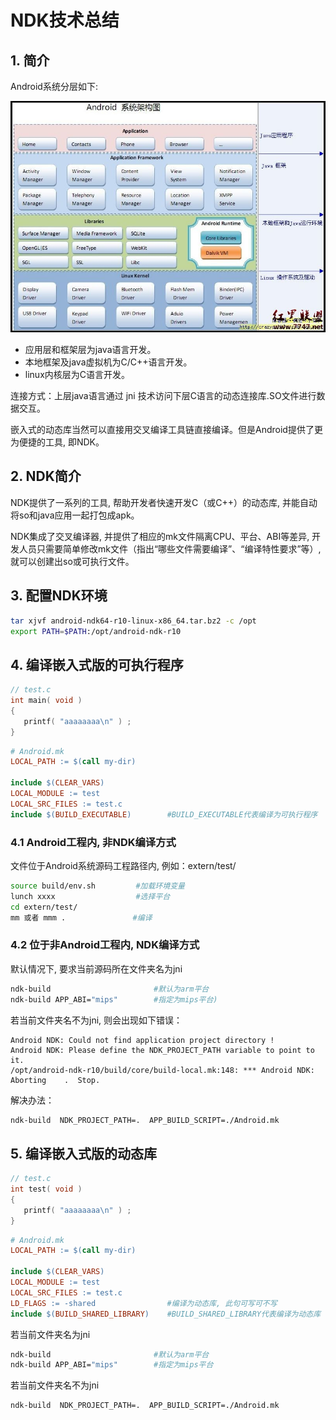 # NDK技术总结

## 1. 简介

Android系统分层如下:

![android.framework](android.framework.jpg)

* 应用层和框架层为java语言开发。
* 本地框架及java虚拟机为C/C++语言开发。
* linux内核层为C语言开发。

连接方式：上层java语言通过 jni 技术访问下层C语言的动态连接库.SO文件进行数据交互。

嵌入式的动态库当然可以直接用交叉编译工具链直接编译。但是Android提供了更为便捷的工具, 即NDK。

## 2. NDK简介

NDK提供了一系列的工具, 帮助开发者快速开发C（或C++）的动态库, 并能自动将so和java应用一起打包成apk。

NDK集成了交叉编译器, 并提供了相应的mk文件隔离CPU、平台、ABI等差异, 开发人员只需要简单修改mk文件（指出“哪些文件需要编译”、“编译特性要求”等）, 就可以创建出so或可执行文件。

## 3. 配置NDK环境

```bash
tar xjvf android-ndk64-r10-linux-x86_64.tar.bz2 -c /opt
export PATH=$PATH:/opt/android-ndk-r10
```

## 4. 编译嵌入式版的可执行程序

```c
// test.c
int main( void )
{
   printf( "aaaaaaaa\n" ) ;
}
```

```makefile
# Android.mk
LOCAL_PATH := $(call my-dir)

include $(CLEAR_VARS)
LOCAL_MODULE := test
LOCAL_SRC_FILES := test.c
include $(BUILD_EXECUTABLE)        #BUILD_EXECUTABLE代表编译为可执行程序
```

### 4.1 Android工程内, 非NDK编译方式

文件位于Android系统源码工程路径内, 例如：extern/test/

```bash
source build/env.sh         #加载环境变量
lunch xxxx                  #选择平台
cd extern/test/
mm 或者 mmm .               #编译
```

### 4.2 位于非Android工程内, NDK编译方式

默认情况下, 要求当前源码所在文件夹名为jni

```bash
ndk-build                       #默认为arm平台
ndk-build APP_ABI="mips"        #指定为mips平台)
```

若当前文件夹名不为jni, 则会出现如下错误：

```log
Android NDK: Could not find application project directory !
Android NDK: Please define the NDK_PROJECT_PATH variable to point to it.
/opt/android-ndk-r10/build/core/build-local.mk:148: *** Android NDK: Aborting    .  Stop.
```

解决办法：

```bash
ndk-build  NDK_PROJECT_PATH=.  APP_BUILD_SCRIPT=./Android.mk
```

## 5. 编译嵌入式版的动态库

```c
// test.c
int test( void )
{
   printf( "aaaaaaaa\n" ) ;
}
```

```makefile
# Android.mk
LOCAL_PATH := $(call my-dir)

include $(CLEAR_VARS)
LOCAL_MODULE := test
LOCAL_SRC_FILES := test.c
LD_FLAGS := -shared                #编译为动态库, 此句可写可不写
include $(BUILD_SHARED_LIBRARY)    #BUILD_SHARED_LIBRARY代表编译为动态库
```

若当前文件夹名为jni

```bash
ndk-build                       #默认为arm平台
ndk-build APP_ABI="mips"        #指定为mips平台
```

若当前文件夹名不为jni

```bash
ndk-build  NDK_PROJECT_PATH=.  APP_BUILD_SCRIPT=./Android.mk
```
